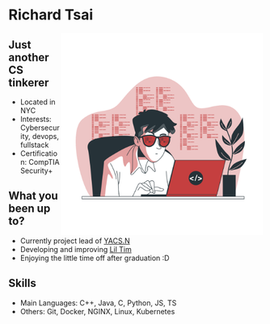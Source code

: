 # **Richard Tsai**

<img align="right" width="400" height="400" src="./img/coding.png">

## Just another CS tinkerer
 * Located in NYC
 * Interests: Cybersecurity, devops, fullstack
 * Certification: CompTIA Security+  

## What you been up to?
 * Currently project lead of [YACS.N](https://github.com/YACS-RCOS/yacs.n)
 * Developing and improving [Lil Tim](https://github.com/RichtXO/Lil-Tim)
 * Enjoying the little time off after graduation :D

## Skills
* Main Languages: C++, Java, C, Python, JS, TS
* Others: Git, Docker, NGINX, Linux, Kubernetes
